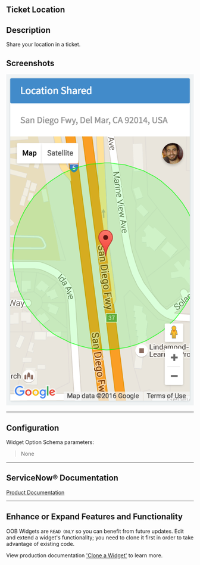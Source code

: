 ##  Ticket Location

## Description

Share your location in a ticket.

## Screenshots
![alt text](../images/WidgetTicketLocation.png "Widget Ticket Location")

---
## Configuration

Widget Option Schema parameters:
> None
---
## ServiceNow® Documentation
[Product Documentation](https://docs.servicenow.com/search?q=Ticket+Location) 

---
## Enhance or Expand Features and Functionality

OOB Widgets are `READ ONLY` so you can benefit from future updates. Edit and extend a widget's functionality; you need to clone it first in order to take advantage of existing code.

View production documentation ['Clone a Widget'](https://docs.servicenow.com/search?q=Clone+a+Widget) to learn more.